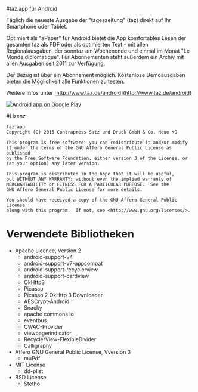 #taz.app für Android

Täglich die neueste Ausgabe der "tageszeitung" (taz) direkt auf Ihr Smartphone oder Tablet. 

Optimiert als "aPaper" für Android bietet die App komfortables Lesen der gesamten taz als PDF oder als optimierten Text - mit allen Regionalausgaben, der sonntaz am Wochenende und einmal im Monat "Le Monde diplomatique". Für Abonnementen steht außerdem ein Archiv mit allen Ausgaben seit 2011 zur Verfügung.

Der Bezug ist über ein Abonnement möglich. Kostenlose Demoausgaben bieten die Möglichkeit alle Funktionen zu testen.

Weitere Infos unter [http://www.taz.de/android](http://www.taz.de/android)


[![Android app on Google Play](https://developer.android.com/images/brand/de_app_rgb_wo_60.png)](https://play.google.com/store/apps/details?id=de.thecode.android.tazreader)

#Lizenz

    taz.app
    Copyright (C) 2015 Contrapress Satz und Druck GmbH & Co. Neue KG

    This program is free software: you can redistribute it and/or modify
    it under the terms of the GNU Affero General Public License as published
    by the Free Software Foundation, either version 3 of the License, or
    (at your option) any later version.

    This program is distributed in the hope that it will be useful,
    but WITHOUT ANY WARRANTY; without even the implied warranty of
    MERCHANTABILITY or FITNESS FOR A PARTICULAR PURPOSE.  See the
    GNU Affero General Public License for more details.

    You should have received a copy of the GNU Affero General Public License
    along with this program.  If not, see <http://www.gnu.org/licenses/>.

# Verwendete Bibliotheken
* Apache Licence, Version 2
    * android-support-v4
    * android-support-v7-appcompat
    * android-support-recyclerview
    * android-support-cardview
    * OkHttp3
    * Picasso
    * Picasso 2 OkHttp 3 Downloader
    * AESCrypt-Android
    * Snacky
    * apache commons io
    * eventbus
    * CWAC-Provider
    * viewpagerindicator
    * RecyclerView-FlexibleDivider
    * Calligraphy
* Affero GNU General Public License, Vversion 3
    * muPdf
* MIT License
    * dd-plist
* BSD License
    * Stetho